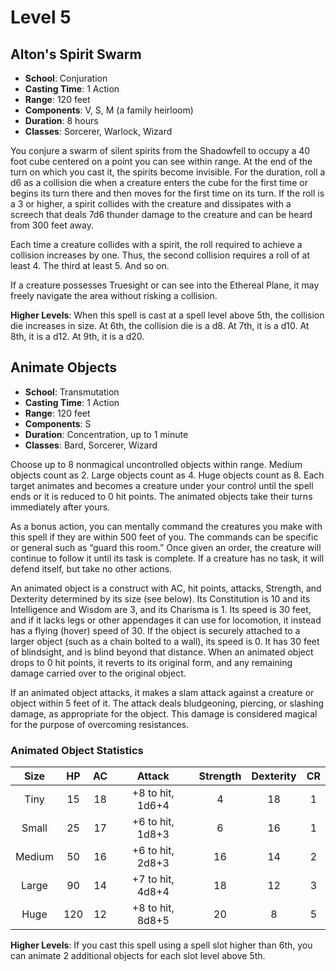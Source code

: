 # Level 5

## Alton's Spirit Swarm

- **School**: Conjuration
- **Casting Time**: 1 Action
- **Range**: 120 feet
- **Components**: V, S, M (a family heirloom)
- **Duration**: 8 hours
- **Classes**: Sorcerer, Warlock, Wizard

You conjure a swarm of silent spirits from the Shadowfell to occupy a 40 foot cube centered on a point you can see within range.  At the end of the turn on which you cast it, the spirits become invisible.  For the duration, roll a d6 as a collision die when a creature enters the cube for the first time or begins its turn there and then moves for the first time on its turn.  If the roll is a 3 or higher, a spirit collides with the creature and dissipates with a screech that deals 7d6 thunder damage to the creature and can be heard from 300 feet away.

Each time a creature collides with a spirit, the roll required to achieve a collision increases by one.  Thus, the second collision requires a roll of at least 4.  The third at least 5. And so on.

If a creature possesses Truesight or can see into the Ethereal Plane, it may freely navigate the area without risking a collision.

**Higher Levels**: When this spell is cast at a spell level above 5th, the collision die increases in size.  At 6th, the collision die is a d8.  At 7th, it is a d10.  At 8th, it is a d12.  At 9th, it is a d20.

## Animate Objects

- **School**: Transmutation
- **Casting Time**: 1 Action
- **Range**: 120 feet
- **Components**: S
- **Duration**: Concentration, up to 1 minute
- **Classes**: Bard, Sorcerer, Wizard

Choose up to 8 nonmagical uncontrolled objects within range.  Medium objects count as 2.  Large objects count as 4.  Huge objects count as 8.  Each target animates and becomes a creature under your control until the spell ends or it is reduced to 0 hit points.  The animated objects take their turns immediately after yours.

As a bonus action, you can mentally command the creatures you make with this spell if they are within 500 feet of you.  The commands can be specific or general such as “guard this room.”  Once given an order, the creature will continue to follow it until its task is complete.  If a creature has no task, it will defend itself, but take no other actions.

An animated object is a construct with AC, hit points, attacks, Strength, and Dexterity determined by its size (see below).  Its Constitution is 10 and its Intelligence and Wisdom are 3, and its Charisma is 1.  Its speed is 30 feet, and if it lacks legs or other appendages it can use for locomotion, it instead has a flying (hover) speed of 30.  If the object is securely attached to a larger object (such as a chain bolted to a wall), its speed is 0.  It has 30 feet of blindsight, and is blind beyond that distance.  When an animated object drops to 0 hit points, it reverts to its original form, and any remaining damage carried over to the original object.

If an animated object attacks, it makes a slam attack against a creature or object within 5 feet of it.  The attack deals bludgeoning, piercing, or slashing damage, as appropriate for the object.  This damage is considered magical for the purpose of overcoming resistances.

### Animated Object Statistics

| Size       | HP | AC | Attack            | Strength | Dexterity | CR |
|:----------:|:--:|:--:|:-----------------:|:--------:|:---------:|:--:|
| Tiny       | 15 | 18 | +8 to hit, 1d6+4  | 4        | 18        | 1  |
| Small      | 25 | 17 | +6 to hit, 1d8+3  | 6        | 16        | 1  |
| Medium     | 50 | 16 | +6 to hit, 2d8+3  | 16       | 14        | 2  |
| Large      | 90 | 14 | +7 to hit, 4d8+4  | 18       | 12        | 3  |
| Huge       | 120| 12 | +8 to hit, 8d8+5  | 20       | 8         | 5  |

**Higher Levels**: If you cast this spell using a spell slot higher than 6th, you can animate 2 additional objects for each slot level above 5th.
